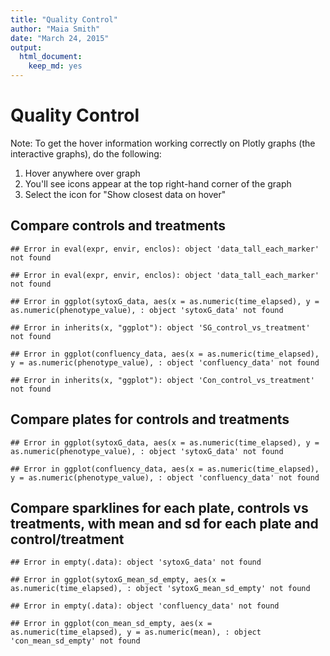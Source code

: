 ```yaml
---
title: "Quality Control"
author: "Maia Smith"
date: "March 24, 2015"
output:
  html_document:
    keep_md: yes
---
```




Quality Control
=============

Note: To get the hover information working correctly on Plotly graphs (the interactive graphs), do the following: 
1. Hover anywhere over graph
2. You'll see icons appear at the top right-hand corner of the graph
3. Select the icon for "Show closest data on hover"

Compare controls and treatments
-----------------------------------------------

```
## Error in eval(expr, envir, enclos): object 'data_tall_each_marker' not found
```

```
## Error in eval(expr, envir, enclos): object 'data_tall_each_marker' not found
```

```
## Error in ggplot(sytoxG_data, aes(x = as.numeric(time_elapsed), y = as.numeric(phenotype_value), : object 'sytoxG_data' not found
```

```
## Error in inherits(x, "ggplot"): object 'SG_control_vs_treatment' not found
```



```
## Error in ggplot(confluency_data, aes(x = as.numeric(time_elapsed), y = as.numeric(phenotype_value), : object 'confluency_data' not found
```

```
## Error in inherits(x, "ggplot"): object 'Con_control_vs_treatment' not found
```


Compare plates for controls and treatments
-----------------------------------------------


```
## Error in ggplot(sytoxG_data, aes(x = as.numeric(time_elapsed), y = as.numeric(phenotype_value), : object 'sytoxG_data' not found
```

```
## Error in ggplot(confluency_data, aes(x = as.numeric(time_elapsed), y = as.numeric(phenotype_value), : object 'confluency_data' not found
```

Compare sparklines for each plate, controls vs treatments, with mean and sd for each plate and control/treatment
-----------------------------------------------


```
## Error in empty(.data): object 'sytoxG_data' not found
```

```
## Error in ggplot(sytoxG_mean_sd_empty, aes(x = as.numeric(time_elapsed), : object 'sytoxG_mean_sd_empty' not found
```

```
## Error in empty(.data): object 'confluency_data' not found
```

```
## Error in ggplot(con_mean_sd_empty, aes(x = as.numeric(time_elapsed), y = as.numeric(mean), : object 'con_mean_sd_empty' not found
```

